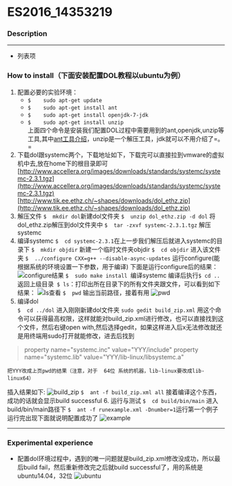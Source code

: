 # ES2016_14353219

### Description

------------

 - 列表项

### How to install（下面安装配置DOL教程以ubuntu为例）
 1. 配置必要的实验环境：
    * `$	sudo apt-get update`
    * `$	sudo apt-get install ant`
    * `$ 	sudo apt-get install openjdk-7-jdk`
    * `$	sudo apt-get install unzip`  
    上面四个命令是安装我们配置DOL过程中需要用到的ant,openjdk,unzip等工具,其中[ant工具介绍](http://blog.163.com/qiangyongbin2000@126/blog/static/77517819201151653423687)，unzip是一个解压工具，jdk就可以不用介绍了=。=
 2. 下载dol跟systemc两个，下载地址如下，下载完可以直接拉到vmware的虚拟机中去,放在home下的根目录即可  
    [http://www.accellera.org/images/downloads/standards/systemc/systemc-2.3.1.tgz](http://www.accellera.org/images/downloads/standards/systemc/systemc-2.3.1.tgz)  
    [http://www.tik.ee.ethz.ch/~shapes/downloads/dol_ethz.zip](http://www.tik.ee.ethz.ch/~shapes/downloads/dol_ethz.zip)
 3. 解压文件
    `$	mkdir dol`新建dol文件夹
    `$	unzip dol_ethz.zip -d dol` 将dol_ethz.zip解压到dol文件夹中
    `$	tar -zxvf systemc-2.3.1.tgz` 解压systemc  
 4. 编译systemc
    `$	cd systemc-2.3.1`在上一步我们解压后就进入systemc的目录下
    `$	mkdir objdir` 新建一个临时文件夹objdir
    `$	cd objdir` 进入该文件夹
    `$	../configure CXX=g++ --disable-async-updates` 运行configure(能根据系统的环境设置一下参数，用于编译)
下面是运行configure后的结果：  
    ![configure结果](http://thumbnail0.baidupcs.com/thumbnail/457d64dbe59be3d0b59042e2cedc61df?fid=1111119407-250528-28224852917425&time=1474905600&rt=sh&sign=FDTAER-DCb740ccc5511e5e8fedcff06b081203-N9GTWAyA6lO8i17dgkR7bHcdpfs%3D&expires=8h&chkv=0&chkbd=0&chkpc=&dp-logid=6262150750248528415&dp-callid=0&size=c710_u400&quality=100)
    `$	sudo make install `编译systemc
编译后执行`$ cd .. ` 返回上级目录` $ ls`：打印出所在目录下的所有文件夹跟文件，可以看到如下结果：
![ls查看](http://thumbnail0.baidupcs.com/thumbnail/73f3e62ec5ead71a136b76c54b6b0341?fid=1111119407-250528-151534860201774&time=1474905600&rt=sh&sign=FDTAER-DCb740ccc5511e5e8fedcff06b081203-PtsECBW3d%2BB1CC73QyHjAeqecKg%3D&expires=8h&chkv=0&chkbd=0&chkpc=&dp-logid=6262971067483224847&dp-callid=0&size=c710_u400&quality=100)
    `$	pwd` 输出当前路径，接着有用
![pwd](http://thumbnail0.baidupcs.com/thumbnail/dd0e8448b013e935f2fd141c8ad000cd?fid=1111119407-250528-1117669518736453&time=1474905600&rt=sh&sign=FDTAER-DCb740ccc5511e5e8fedcff06b081203-XsMVSJRx4mIO5qTuPVZhliUYFqI%3D&expires=8h&chkv=0&chkbd=0&chkpc=&dp-logid=6262987939185171902&dp-callid=0&size=c710_u400&quality=100)
 5. 编译dol  
    `$	cd ../dol` 进入刚刚新建dol文件夹
    `sudo gedit build_zip.xml`                   用这个命令可以获得最高权限，这样就能对build_zip.xml进行修改，也可以直接找到这个文件，然后右键open with,然后选择gedit，如果这样进入后x无法修改就还是用终端用sudo打开就能修改，进去后找到
> property name="systemc.inc" value="YYY/include"
> property name="systemc.lib" value="YYY/lib-linux/libsystemc.a" 

    把YYY改成上页pwd的结果（注意，对于  64位 系统的机器，lib-linux要改成lib-linux64）
插入结果如下:
    ![build_zip](http://thumbnail0.baidupcs.com/thumbnail/94b31ec1d0ccc886d7736718d0f6a5b7?fid=1111119407-250528-85625229850344&time=1474909200&rt=sh&sign=FDTAER-DCb740ccc5511e5e8fedcff06b081203-KKlXQAv6NdM%2FV%2BQmKKW1z4IBg8Y%3D&expires=8h&chkv=0&chkbd=0&chkpc=&dp-logid=6263249018485029682&dp-callid=0&size=c710_u400&quality=100)
    `$	ant -f build_zip.xml all` 接着编译这个东西，成功的话就会显示build successful 
 6. 运行与测试
    `$	cd build/bin/main` 进入build/bin/main路径下
    `$	ant -f runexample.xml -Dnumber=1`运行第一个例子
    运行完出现下面就说明配置成功了
    ![example](http://thumbnail0.baidupcs.com/thumbnail/e7a25443cdc794044b4d915c0d5e238e?fid=1111119407-250528-281267677262641&time=1474909200&rt=sh&sign=FDTAER-DCb740ccc5511e5e8fedcff06b081203-afe%2BO04ZXHmX7c3pEUy1mtAcvfU%3D&expires=8h&chkv=0&chkbd=0&chkpc=&dp-logid=6263401125515861759&dp-callid=0&size=c710_u400&quality=100)

----------
### Experimental experience

 - 配置dol环境过程中，遇到的唯一问题就是build_zip.xml修改没成功，所以最后build fail，然后重新修改完之后就build successful了，用的系统是ubuntu14.04，32位
 ![ubuntu](http://thumbnail0.baidupcs.com/thumbnail/cffd925c2f26d09a67c2c198ea93afea?fid=1111119407-250528-375777276540115&time=1474909200&rt=sh&sign=FDTAER-DCb740ccc5511e5e8fedcff06b081203-wgDXEoeqZYrHdYx%2FlUno1mWPv1Q%3D&expires=8h&chkv=0&chkbd=0&chkpc=&dp-logid=6263572088855993978&dp-callid=0&size=c710_u400&quality=100)
  
